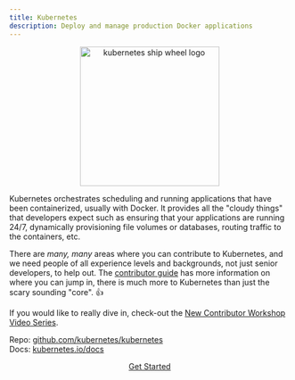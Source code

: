 ```yaml
---
title: Kubernetes
description: Deploy and manage production Docker applications
---
```


<center>
  <figure>
    <a href="https://github.com/kubernetes/community/tree/master/contributors/guide">
      <img alt="kubernetes ship wheel logo" src="/img/projects/k8s.png" width="250"/>
    </a>
  </figure>
</center>

Kubernetes orchestrates scheduling and running applications that have been containerized,
usually with Docker. It provides all the "cloudy things" that developers expect
such as ensuring that your applications are running 24/7, dynamically provisioning
file volumes or databases, routing traffic to the
containers, etc.

There are _many, many_ areas where you can contribute to Kubernetes, and we need
people of all experience levels and backgrounds, not just senior developers,
to help out. The [contributor guide][guide] has
more information on where you can jump in, there is much more to Kubernetes
than just the scary sounding "core". 👍

If you would like to really dive in, check-out the [New Contributor Workshop Video Series][video].

Repo: [github.com/kubernetes/kubernetes](https://github.com/kubernetes/kubernetes)<br/>
Docs: [kubernetes.io/docs](https://kubernetes.io/docs/)<br/>

<center>
  <a href="https://github.com/kubernetes/community/blob/master/contributors/guide/README.md" class="button round small outline">Get Started</a>
</center>

[guide]: https://github.com/kubernetes/community/blob/master/contributors/guide/README.md
[workshop]: https://github.com/kubernetes/community/blob/master/events/2018/05-contributor-summit/new-contributor-workshop.md
[video]: https://www.youtube.com/playlist?list=PL69nYSiGNLP3M5X7stuD7N4r3uP2PZQUx
